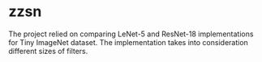 # zzsn
The project relied on comparing LeNet-5 and ResNet-18 implementations for Tiny ImageNet dataset. The implementation takes into consideration different sizes of filters.

